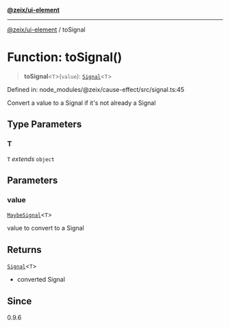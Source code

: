 [**@zeix/ui-element**](../README.md)

***

[@zeix/ui-element](../globals.md) / toSignal

# Function: toSignal()

> **toSignal**\<`T`\>(`value`): [`Signal`](../type-aliases/Signal.md)\<`T`\>

Defined in: node\_modules/@zeix/cause-effect/src/signal.ts:45

Convert a value to a Signal if it's not already a Signal

## Type Parameters

### T

`T` *extends* `object`

## Parameters

### value

[`MaybeSignal`](../type-aliases/MaybeSignal.md)\<`T`\>

value to convert to a Signal

## Returns

[`Signal`](../type-aliases/Signal.md)\<`T`\>

- converted Signal

## Since

0.9.6
